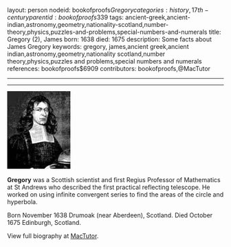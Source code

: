 layout: person
nodeid: bookofproofs$Gregory
categories: history,17th-century
parentid: bookofproofs$339
tags: ancient-greek,ancient-indian,astronomy,geometry,nationality-scotland,number-theory,physics,puzzles-and-problems,special-numbers-and-numerals
title: Gregory (2), James
born: 1638
died: 1675
description: Some facts about James Gregory
keywords: gregory, james,ancient greek,ancient indian,astronomy,geometry,nationality scotland,number theory,physics,puzzles and problems,special numbers and numerals
references: bookofproofs$6909
contributors: bookofproofs,@MacTutor

---


---

![Gregory.jpg](https://github.com/bookofproofs/bookofproofs.github.io/blob/main/_sources/_assets/images/portraits/Gregory.jpg?raw=true)

**Gregory** was a Scottish scientist and first Regius Professor of Mathematics at St Andrews who described the first practical reflecting telescope. He worked on using infinite convergent series to find the areas of the circle and hyperbola.

Born November 1638 Drumoak (near Aberdeen), Scotland. Died October 1675 Edinburgh, Scotland.


View full biography at [MacTutor](https://mathshistory.st-andrews.ac.uk/Biographies/Gregory/).